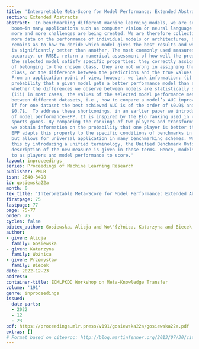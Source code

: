 ```yaml
---
title: 'Interpretable Meta-Score for Model Performance: Extended Abstract'
section: Extended Abstracts
abstract: 'In benchmarking different machine learning models, we are seeing a real
  boom—in many applications such as computer vision or neural language processing,
  more and more challenges are being created. We are therefore collecting more and
  more data on the performance of individual models or architectures, but the question
  remains as to how to decide which model gives the best results and whether one model
  is significantly better than another. The most commonly used measures, such as AUC,
  accuracy, or RMSE, return a numerical assessment of how well the predictions of
  the selected model satisfy specific properties: they correctly assign the probability
  of belonging to the chosen class, they are not wrong in assigning the predicted
  class, or the difference between the predictions and the true values is not large.
  From an application point of view, however, we lack information: (i) what is the
  probability that a given model gets a better performance model than another; (ii)
  whether the differences we observe between models are statistically significant;
  (iii) in most cases, the values of the selected model performance metrics are incomparable
  between different datasets, i.e., how to compare a model’s AUC improvement by $0.01$
  if for one dataset the best achieved AUC is of the order of $0.9$ and for the other
  $0.7$.  To address these shortcomings, in an earlier paper we introduce a new meta-measure
  of model performance—EPP. It is inspired by the Elo ranking used in chess and other
  sports games. By comparing the rankings of two players and transforming them accordingly,
  we obtain information on the probability that one player is better than the other.
  EPP adapts this property to the specific conditions of benchmarks in machine learning
  but allows for universal application in many benchmarking schemes. We emphasize
  this by introducing a unified terminology, the Unified Benchmark Ontology, and the
  description of the new measure is given in these terms. Hence, models are referred
  to as players and model performance to score.'
layout: inproceedings
series: Proceedings of Machine Learning Research
publisher: PMLR
issn: 2640-3498
id: gosiewska22a
month: 0
tex_title: 'Interpretable Meta-Score for Model Performance: Extended Abstract'
firstpage: 75
lastpage: 77
page: 75-77
order: 75
cycles: false
bibtex_author: Gosiewska, Alicja and Wo\'{z}nica, Katarzyna and Biecek, Przemys\l{}aw
author:
- given: Alicja
  family: Gosiewska
- given: Katarzyna
  family: Woźnica
- given: Przemysław
  family: Biecek
date: 2022-12-23
address:
container-title: ECMLPKDD Workshop on Meta-Knowledge Transfer
volume: '191'
genre: inproceedings
issued:
  date-parts:
  - 2022
  - 12
  - 23
pdf: https://proceedings.mlr.press/v191/gosiewska22a/gosiewska22a.pdf
extras: []
# Format based on citeproc: http://blog.martinfenner.org/2013/07/30/citeproc-yaml-for-bibliographies/
---
```

